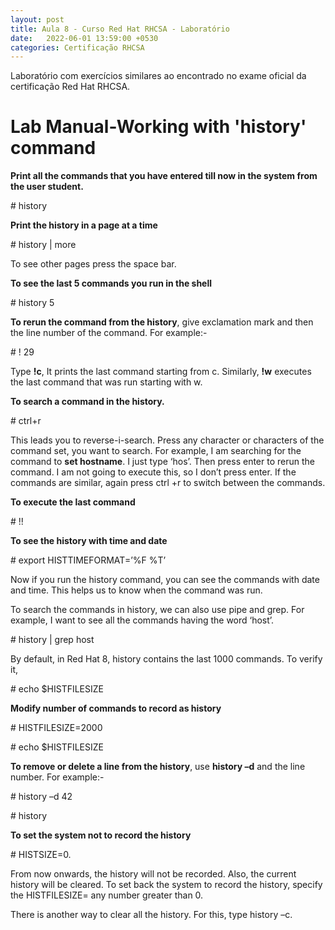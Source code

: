 ```yaml
---
layout: post
title: Aula 8 - Curso Red Hat RHCSA - Laboratório
date:   2022-06-01 13:59:00 +0530
categories: Certificação RHCSA
---
```


Laboratório com exercícios similares ao encontrado no exame oficial da certificação Red Hat RHCSA. 


# Lab Manual-Working with 'history' command

**Print all the commands that you have entered till now in the system from the user student.**

\# history



**Print the history in a page at a time**

\# history | more

To see other pages press the space bar.

**To see the last 5 commands you run in the shell**

\# history 5

**To rerun the command from the history**, give exclamation mark and then the line number of the command. For example:-

\# ! 29

Type **!c**, It prints the last command starting from c. Similarly, **!w** executes the last command that was run starting with w.

**To search a command in the history.**

\# ctrl+r

This leads you to reverse-i-search. Press any character or characters of the command set, you want to search. For example, I am searching for the command to **set hostname**. I just type ‘hos’. Then press enter to rerun the command. I am not going to execute this, so I don’t press enter. If the commands are similar, again press ctrl +r to switch between the commands.

**To execute the last command**

\# !!

**To see the history with time and date**

\# export HISTTIMEFORMAT=’%F %T’

Now if you run the history command, you can see the commands with date and time. This helps us to know when the command was run.

To search the commands in history, we can also use pipe and grep. For example, I want to see all the commands having the word ‘host’.

\# history | grep host

By default, in Red Hat 8, history contains the last 1000 commands. To verify it,

\# echo $HISTFILESIZE

**Modify number of commands to record as history**

\# HISTFILESIZE=2000

\# echo $HISTFILESIZE

**To remove or delete a line from the history**, use **history –d** and the line number. For example:-

\# history –d 42

\# history



**To set the system not to record the history**

\# HISTSIZE=0.

From now onwards, the history will not be recorded. Also, the current history will be cleared. To set back the system to record the history, specify the HISTFILESIZE= any number greater than 0.

There is another way to clear all the history. For this, type history –c.